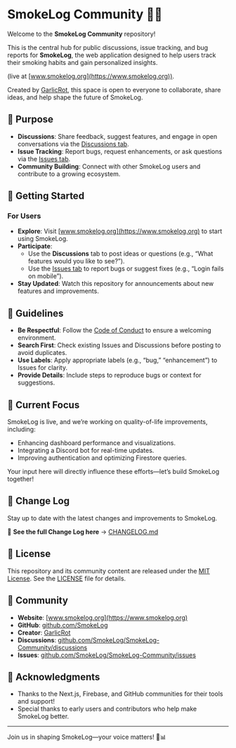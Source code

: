 # SmokeLog Community 💨📢

Welcome to the **SmokeLog Community** repository!

This is the central hub for public discussions, issue tracking, and bug reports for **SmokeLog**, the web application designed to help users track their smoking habits and gain personalized insights.

(live at [www.smokelog.org](https://www.smokelog.org)).

Created by [GarlicRot](https://github.com/GarlicRot), this space is open to everyone to collaborate, share ideas, and help shape the future of SmokeLog.

## 🌟 Purpose
- **Discussions**: Share feedback, suggest features, and engage in open conversations via the [Discussions tab](https://github.com/SmokeLog/SmokeLog-Community/discussions).
- **Issue Tracking**: Report bugs, request enhancements, or ask questions via the [Issues tab](https://github.com/SmokeLog/SmokeLog-Community/issues).
- **Community Building**: Connect with other SmokeLog users and contribute to a growing ecosystem.

## 🚀 Getting Started
### For Users
- **Explore**: Visit [www.smokelog.org](https://www.smokelog.org) to start using SmokeLog.
- **Participate**: 
  - Use the **Discussions** tab to post ideas or questions (e.g., “What features would you like to see?”).
  - Use the [Issues tab](https://github.com/SmokeLog/SmokeLog-Community/issues) to report bugs or suggest fixes (e.g., “Login fails on mobile”).
- **Stay Updated**: Watch this repository for announcements about new features and improvements.

## 📝 Guidelines
- **Be Respectful**: Follow the [Code of Conduct](CODE_OF_CONDUCT.md) to ensure a welcoming environment.
- **Search First**: Check existing Issues and Discussions before posting to avoid duplicates.
- **Use Labels**: Apply appropriate labels (e.g., “bug,” “enhancement”) to Issues for clarity.
- **Provide Details**: Include steps to reproduce bugs or context for suggestions.

## 🚧 Current Focus
SmokeLog is live, and we’re working on quality-of-life improvements, including:
- Enhancing dashboard performance and visualizations.
- Integrating a Discord bot for real-time updates.
- Improving authentication and optimizing Firestore queries.

Your input here will directly influence these efforts—let’s build SmokeLog together!

## 📜 Change Log
Stay up to date with the latest changes and improvements to SmokeLog.

📌 **See the full Change Log here** → [CHANGELOG.md](CHANGELOG.md)

## 📜 License
This repository and its community content are released under the [MIT License](LICENSE). See the [LICENSE](LICENSE) file for details.

## 🤝 Community
- **Website**: [www.smokelog.org](https://www.smokelog.org)
- **GitHub**: [github.com/SmokeLog](https://github.com/SmokeLog)
- **Creator**: [GarlicRot](https://github.com/GarlicRot)
- **Discussions**: [github.com/SmokeLog/SmokeLog-Community/discussions](https://github.com/SmokeLog/SmokeLog-Community/discussions)
- **Issues**: [github.com/SmokeLog/SmokeLog-Community/issues](https://github.com/SmokeLog/SmokeLog-Community/issues)

## 🙏 Acknowledgments
- Thanks to the Next.js, Firebase, and GitHub communities for their tools and support!
- Special thanks to early users and contributors who help make SmokeLog better.

---

Join us in shaping SmokeLog—your voice matters! 💨📊
